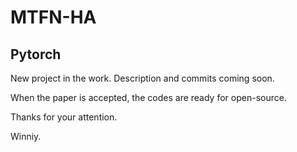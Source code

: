 # MTFN-HA

## Pytorch 

New project in the work. Description and commits coming soon.

When the paper is accepted, the codes are ready for open-source.

Thanks for your attention.

Winniy.
